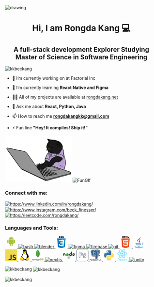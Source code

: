 <img src="https://res.cloudinary.com/omaha-code/image/upload/ar_4:3,c_fill,dpr_1.0,e_art:quartz,g_auto,h_396,q_auto:best,t_Linkedin_official,w_1584/v1561576558/mountains-1412683_1280.png" alt="drawing" width="1000px" height= "150px"/>

<h1 align= "Center" # <img src="https://raw.githubusercontent.com/ABSphreak/ABSphreak/master/gifs/Hi.gif" width="30px">Hi, I am Rongda Kang 💻 </h1>



<h2 align="Center">A full-stack development Explorer Studying Master of Science in Software Engineering </h2>

<p align="left"> <img src="https://komarev.com/ghpvc/?username=kkbeckang&label=Profile%20views&color=0e75b6&style=flat" alt="kkbeckang" /> </p>


- 🔭 I’m currently working on at Factorial Inc

- 🌱 I’m currently learning **React Native and Figma**

- 👨‍💻 All of my projects are available at [rongdakang.net]([www.rongdakang.net](https://www.rongdakang.net/))

- 💬 Ask me about **React, Python, Java**

- 📫 How to reach me **rongdakangkk@gmail.com**

- ⚡ Fun line **"Hey! It compiles! Ship it!"**
<p><img alig="center" alt = "FunGIf" src = "https://github.com/BhavyaCodes/BhavyaCodes/blob/master/.github/cat.gif" witdth ="150px", height = "150px"> <img alig="center" alt = "FunGIf" src = "https://media.tenor.com/tHGomflMSuIAAAAd/cat-computer.gif" witdth ="150px", height = "150px"></p>

<h3 align="left">Connect with me:</h3>
<p align="left">
<a href="https://linkedin.com/in/https://www.linkedin.com/in/rongdakang/" target="blank"><img align="center" src="https://raw.githubusercontent.com/rahuldkjain/github-profile-readme-generator/master/src/images/icons/Social/linked-in-alt.svg" alt="https://www.linkedin.com/in/rongdakang/" height="30" width="40" /></a>
<a href="https://instagram.com/https://www.instagram.com/beck_finesser/" target="blank"><img align="center" src="https://raw.githubusercontent.com/rahuldkjain/github-profile-readme-generator/master/src/images/icons/Social/instagram.svg" alt="https://www.instagram.com/beck_finesser/" height="30" width="40" /></a>
<a href="https://www.leetcode.com/https://leetcode.com/rongdakang/" target="blank"><img align="center" src="https://raw.githubusercontent.com/rahuldkjain/github-profile-readme-generator/master/src/images/icons/Social/leet-code.svg" alt="https://leetcode.com/rongdakang/" height="30" width="40" /></a>
</p>

<h3 align="left">Languages and Tools:</h3>
<p align="left"> <a href="https://developer.android.com" target="_blank" rel="noreferrer"> <img src="https://raw.githubusercontent.com/devicons/devicon/master/icons/android/android-original-wordmark.svg" alt="android" width="40" height="40"/> </a> <a href="https://www.gnu.org/software/bash/" target="_blank" rel="noreferrer"> <img src="https://www.vectorlogo.zone/logos/gnu_bash/gnu_bash-icon.svg" alt="bash" width="40" height="40"/> </a> <a href="https://www.blender.org/" target="_blank" rel="noreferrer"> <img src="https://download.blender.org/branding/community/blender_community_badge_white.svg" alt="blender" width="40" height="40"/> </a> <a href="https://www.w3schools.com/css/" target="_blank" rel="noreferrer"> <img src="https://raw.githubusercontent.com/devicons/devicon/master/icons/css3/css3-original-wordmark.svg" alt="css3" width="40" height="40"/> </a> <a href="https://www.figma.com/" target="_blank" rel="noreferrer"> <img src="https://www.vectorlogo.zone/logos/figma/figma-icon.svg" alt="figma" width="40" height="40"/> </a> <a href="https://firebase.google.com/" target="_blank" rel="noreferrer"> <img src="https://www.vectorlogo.zone/logos/firebase/firebase-icon.svg" alt="firebase" width="40" height="40"/> </a> <a href="https://git-scm.com/" target="_blank" rel="noreferrer"> <img src="https://www.vectorlogo.zone/logos/git-scm/git-scm-icon.svg" alt="git" width="40" height="40"/> </a> <a href="https://www.w3.org/html/" target="_blank" rel="noreferrer"> <img src="https://raw.githubusercontent.com/devicons/devicon/master/icons/html5/html5-original-wordmark.svg" alt="html5" width="40" height="40"/> </a> <a href="https://www.java.com" target="_blank" rel="noreferrer"> <img src="https://raw.githubusercontent.com/devicons/devicon/master/icons/java/java-original.svg" alt="java" width="40" height="40"/> </a> <a href="https://developer.mozilla.org/en-US/docs/Web/JavaScript" target="_blank" rel="noreferrer"> <img src="https://raw.githubusercontent.com/devicons/devicon/master/icons/javascript/javascript-original.svg" alt="javascript" width="40" height="40"/> </a> <a href="https://www.linux.org/" target="_blank" rel="noreferrer"> <img src="https://raw.githubusercontent.com/devicons/devicon/master/icons/linux/linux-original.svg" alt="linux" width="40" height="40"/> </a> <a href="https://www.mongodb.com/" target="_blank" rel="noreferrer"> <img src="https://raw.githubusercontent.com/devicons/devicon/master/icons/mongodb/mongodb-original-wordmark.svg" alt="mongodb" width="40" height="40"/> </a> <a href="https://nextjs.org/" target="_blank" rel="noreferrer"> <img src="https://cdn.worldvectorlogo.com/logos/nextjs-2.svg" alt="nextjs" width="40" height="40"/> </a> <a href="https://nodejs.org" target="_blank" rel="noreferrer"> <img src="https://raw.githubusercontent.com/devicons/devicon/master/icons/nodejs/nodejs-original-wordmark.svg" alt="nodejs" width="40" height="40"/> </a> <a href="https://www.photoshop.com/en" target="_blank" rel="noreferrer"> <img src="https://raw.githubusercontent.com/devicons/devicon/master/icons/photoshop/photoshop-line.svg" alt="photoshop" width="40" height="40"/> </a> <a href="https://www.postgresql.org" target="_blank" rel="noreferrer"> <img src="https://raw.githubusercontent.com/devicons/devicon/master/icons/postgresql/postgresql-original-wordmark.svg" alt="postgresql" width="40" height="40"/> </a> <a href="https://www.python.org" target="_blank" rel="noreferrer"> <img src="https://raw.githubusercontent.com/devicons/devicon/master/icons/python/python-original.svg" alt="python" width="40" height="40"/> </a> <a href="https://reactjs.org/" target="_blank" rel="noreferrer"> <img src="https://raw.githubusercontent.com/devicons/devicon/master/icons/react/react-original-wordmark.svg" alt="react" width="40" height="40"/> </a> <a href="https://unity.com/" target="_blank" rel="noreferrer"> <img src="https://www.vectorlogo.zone/logos/unity3d/unity3d-icon.svg" alt="unity" width="40" height="40"/> </a> </p>

<p><img align="left" src="https://github-readme-stats.vercel.app/api/top-langs?username=kkbeckang&show_icons=true&locale=en&layout=compact" alt="kkbeckang" /></p>

<p>&nbsp;<img align="center" src="https://github-readme-stats.vercel.app/api?username=kkbeckang&show_icons=true&locale=en" alt="kkbeckang" /></p>

<p><img align="center" src="https://github-readme-streak-stats.herokuapp.com/?user=kkbeckang&" alt="kkbeckang" /></p>
